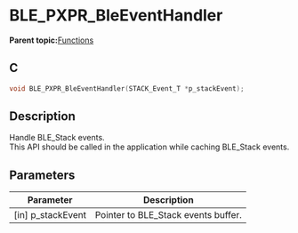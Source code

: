 # BLE\_PXPR\_BleEventHandler

**Parent topic:**[Functions](GUID-FDDBDFAA-45A0-4F49-95DB-D4219D3D88D8.md)

## C

```c
void BLE_PXPR_BleEventHandler(STACK_Event_T *p_stackEvent);
```

## Description

Handle BLE\_Stack events.<br />This API should be called in the application while caching BLE\_Stack events.

## Parameters

|Parameter|Description|
|---------|-----------|
|\[in\] p\_stackEvent|Pointer to BLE\_Stack events buffer.|

